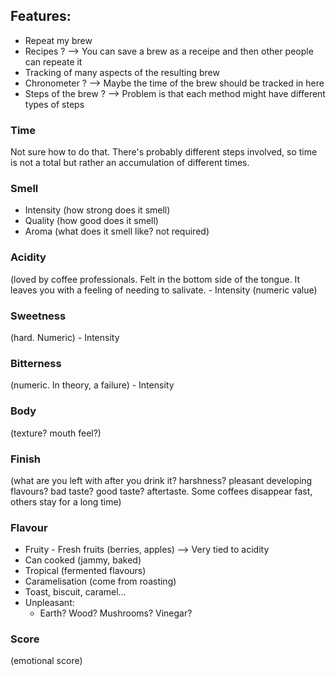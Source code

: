 ## Features:

- Repeat my brew
- Recipes ? --> You can save a brew as a receipe and then other people can repeate it
- Tracking of many aspects of the resulting brew
- Chronometer ? --> Maybe the time of the brew should be tracked in here
- Steps of the brew ? --> Problem is that each method might have different types of steps

### Time

Not sure how to do that. There's probably different steps involved, so time is not a total but rather an accumulation of different times.

### Smell

- Intensity (how strong does it smell)
- Quality (how good does it smell)
- Aroma (what does it smell like? not required)

### Acidity

(loved by coffee professionals. Felt in the bottom side of the tongue. It leaves you with a feeling of needing to salivate. - Intensity (numeric value)

### Sweetness

(hard. Numeric) - Intensity

### Bitterness

(numeric. In theory, a failure) - Intensity

### Body

(texture? mouth feel?)

### Finish

(what are you left with after you drink it? harshness? pleasant developing flavours? bad taste? good taste? aftertaste. Some coffees disappear fast, others stay for a long time)

### Flavour

- Fruity - Fresh fruits (berries, apples) —> Very tied to acidity
- Can cooked (jammy, baked)
- Tropical (fermented flavours)
- Caramelisation (come from roasting)
- Toast, biscuit, caramel…
- Unpleasant:
  - Earth? Wood? Mushrooms? Vinegar?

### Score

(emotional score)
